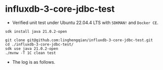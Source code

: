 # influxdb-3-core-jdbc-test

- Verified unit test under Ubuntu 22.04.4 LTS with `SDKMAN!` and `Docker CE`.

```shell
sdk install java 21.0.2-open

git clone git@github.com:linghengqian/influxdb-3-core-jdbc-test.git
cd ./influxdb-3-core-jdbc-test/
sdk use java 21.0.2-open
./mvnw -T 1C clean test
```

- The log is as follows.

```shell

```
